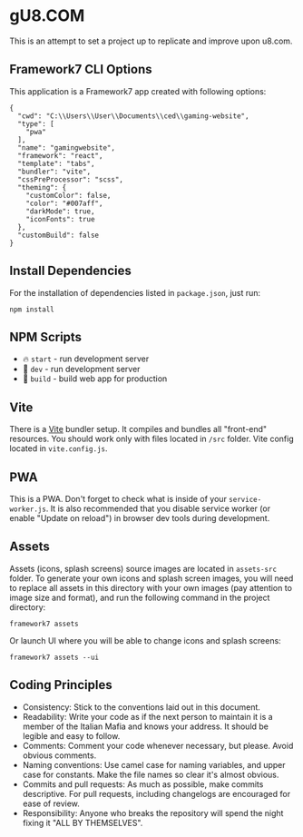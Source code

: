 # gU8.COM
This is an attempt to set a project up to replicate and improve upon u8.com.

## Framework7 CLI Options

This application is a Framework7 app created with following options:

```
{
  "cwd": "C:\\Users\\User\\Documents\\ced\\gaming-website",
  "type": [
    "pwa"
  ],
  "name": "gamingwebsite",
  "framework": "react",
  "template": "tabs",
  "bundler": "vite",
  "cssPreProcessor": "scss",
  "theming": {
    "customColor": false,
    "color": "#007aff",
    "darkMode": true,
    "iconFonts": true
  },
  "customBuild": false
}
```

## Install Dependencies

For the installation of dependencies listed in `package.json`, just run:
```
npm install
```

## NPM Scripts

- 🔥 `start` - run development server
- 🔧 `dev` - run development server
- 🔧 `build` - build web app for production

## Vite

There is a [Vite](https://vitejs.dev) bundler setup. It compiles and bundles all "front-end" resources. You should work only with files located in `/src` folder. Vite config located in `vite.config.js`.

## PWA

This is a PWA. Don't forget to check what is inside of your `service-worker.js`. It is also recommended that you disable service worker (or enable "Update on reload") in browser dev tools during development.

## Assets

Assets (icons, splash screens) source images are located in `assets-src` folder. To generate your own icons and splash screen images, you will need to replace all assets in this directory with your own images (pay attention to image size and format), and run the following command in the project directory:

```
framework7 assets
```

Or launch UI where you will be able to change icons and splash screens:

```
framework7 assets --ui
```

## Coding Principles
- Consistency: Stick to the conventions laid out in this document. 
- Readability: Write your code as if the next person to maintain it is a member of the Italian Mafia and knows your address. It should be legible and easy to follow.
- Comments: Comment your code whenever necessary, but please. Avoid obvious comments.
- Naming conventions: Use camel case for naming variables, and upper case for constants. Make the file names so clear it's almost obvious.
- Commits and pull requests: As much as possible, make commits descriptive. For pull requests, including changelogs are encouraged for ease of review.
- Responsibility: Anyone who breaks the repository will spend the night fixing it "ALL BY THEMSELVES".